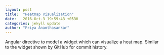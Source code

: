 ```yaml
---
layout: post
title:  "Heatmap Visualization"
date:   2016-Oct-3 19:59:43 +0530
categories: jekyll update
author: "Priya Ananthasankar"
---
```


Angular directive to model a widget which can visualize a heat map. Similar to the widget shown by GitHub for commit history.
